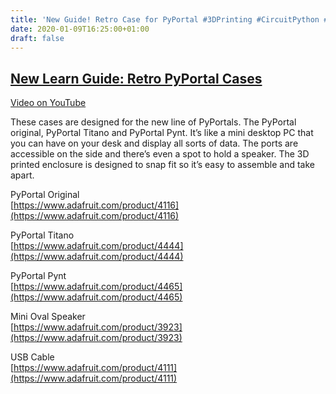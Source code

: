 ```yaml
---
title: 'New Guide! Retro Case for PyPortal #3DPrinting #CircuitPython #PyPortal'
date: 2020-01-09T16:25:00+01:00
draft: false
---
```


[New Learn Guide: Retro PyPortal Cases](https://learn.adafruit.com/pyportal-retro-compys/)
------------------------------------------------------------------------------------------

[Video on YouTube](https://youtu.be/f_L9ZuqXqa8)

These cases are designed for the new line of PyPortals. The PyPortal original, PyPortal Titano and PyPortal Pynt. It’s like a mini desktop PC that you can have on your desk and display all sorts of data. The ports are accessible on the side and there’s even a spot to hold a speaker. The 3D printed enclosure is designed to snap fit so it’s easy to assemble and take apart.

PyPortal Original  
[https://www.adafruit.com/product/4116](https://www.adafruit.com/product/4116)

PyPortal Titano  
[https://www.adafruit.com/product/4444](https://www.adafruit.com/product/4444)

PyPortal Pynt  
[https://www.adafruit.com/product/4465](https://www.adafruit.com/product/4465)

Mini Oval Speaker  
[https://www.adafruit.com/product/3923](https://www.adafruit.com/product/3923)

USB Cable  
[https://www.adafruit.com/product/4111](https://www.adafruit.com/product/4111)